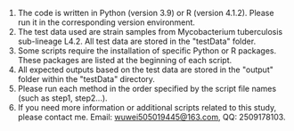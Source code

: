 1. The code is written in Python (version 3.9) or R (version 4.1.2). Please run it in the corresponding version environment.
2. The test data used are strain samples from Mycobacterium tuberculosis sub-lineage L4.2. All test data are stored in the "testData" folder.
3. Some scripts require the installation of specific Python or R packages. These packages are listed at the beginning of each script.
4. All expected outputs based on the test data are stored in the "output" folder within the "testData" directory.
5. Please run each method in the order specified by the script file names (such as step1, step2...).
6. If you need more information or additional scripts related to this study, please contact me. Email: wuwei505019445@163.com, QQ: 2509178103.
